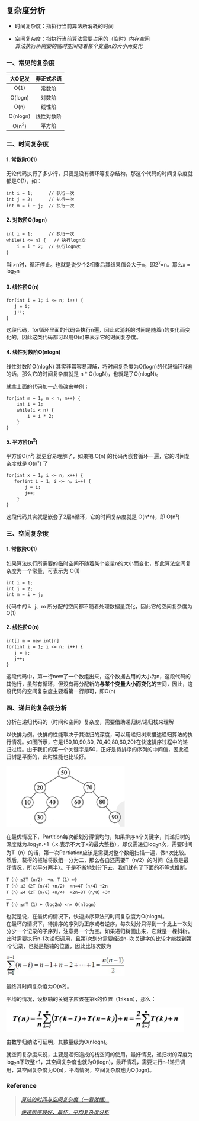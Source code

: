## 复杂度分析

- 时间复杂度：指执行当前算法所消耗的时间

- 空间复杂度：指执行当前算法需要占用的（临时）内存空间  
  *算法执行所需要的临时空间随着某个变量n的大小而变化*

### 一、常见的复杂度

| 大O记发 | 非正式术语 |
|:---:|:---:|
| O(1)   | 常数阶    |
| O(logn)| 对数阶    |
| O(n)   | 线性阶    |
| O(nlogn)| 线性对数阶|
| O(n<sup>2</sup>)| 平方阶 |

### 二、时间复杂度

#### 1. 常数阶O(1)
无论代码执行了多少行，只要是没有循环等复杂结构，那这个代码的时间复杂度就都是O(1)，如：
```
int i = 1;      // 执行一次
int j = 2;      // 执行一次
int m = i + j;  // 执行一次
```

#### 2. 对数阶O(logn)
```
int i = 1;      // 执行一次
while(i <= n) {   // 执行logn次
    i = i * 2;  // 执行logn次
}
```
当i>n时，循环停止。也就是说少个2相乘后其结果值会大于n，即2<sup>x</sup>=n。那么x = log<sub>2</sub>n

#### 3. 线性阶O(n)
```
for(int i = 1; i <= n; i++) {
   j = i;
   j++;
}
```
这段代码，for循环里面的代码会执行n遍，因此它消耗的时间是随着n的变化而变化的，因此这类代码都可以用O(n)来表示它的时间复杂度。

#### 4. 线性对数阶O(nlogn)
线性对数阶O(nlogN) 其实非常容易理解，将时间复杂度为O(logn)的代码循环N遍的话，那么它的时间复杂度就是 n * O(logN)，也就是了O(nlogN)。

就拿上面的代码加一点修改来举例：
```
for(int m = 1; m < n; m++) {
    int i = 1;
    while(i < n) {
        i = i * 2;
    }
}
```

#### 5. 平方阶(n<sup>2</sup>)
平方阶O(n²) 就更容易理解了，如果把 O(n) 的代码再嵌套循环一遍，它的时间复杂度就是 O(n²) 了
```
for(int x = 1; i <= n; x++) {
   for(int i = 1; i <= n; i++) {
       j = i;
       j++;
    }
}
```
这段代码其实就是嵌套了2层n循环，它的时间复杂度就是 O(n\*n)，即 O(n²) 

### 三、空间复杂度

#### 1. 常数阶O(1)

如果算法执行所需要的临时空间不随着某个变量n的大小而变化，即此算法空间复杂度为一个常量，可表示为 O(1)
```
int i = 1;
int j = 2;
int m = i + j;
```
代码中的 i、j、m 所分配的空间都不随着处理数据量变化，因此它的空间复杂度为O(1)

#### 2. 线性阶O(n)
```
int[] m = new int[n]
for(int i = 1; i <= n; i++) {
   j = i;
   j++;
}
```
这段代码中，第一行new了一个数组出来，这个数据占用的大小为n，这段代码的其他行，虽然有循环，但没有再分配新的**与某个变量大小而变化的**空间，因此，这段代码的空间复杂度主要看第一行即可，即O(n)

### 四、递归的复杂度分析

分析在递归代码的（时间和空间）复杂度，需要借助递归树/递归栈来理解

以快排为例。快排的性能取决于其递归的深度，可以用递归树来描述递归算法的执行情况。如图所示，它是{50,10,90,30, 70,40,80,60,20}在快速排序过程中的递归过程。由于我们的第一个关键字是50，正好是待排序的序列的中间值，因此递归树是平衡的，此时性能也比较好。

<img width="320" alt="image" src="./recursion_tree.png">

在最优情况下，Partition每次都划分得很均匀，如果排序n个关键字，其递归树的深度就为.log<sub>2</sub>n.+1（.x.表示不大于x的最大整数），即仅需递归log<sub>2</sub>n次，需要时间为T（n）的话，第一次Partiation应该是需要对整个数组扫描一遍，做n次比较。然后，获得的枢轴将数组一分为二，那么各自还需要T（n/2）的时间（注意是最好情况，所以平分两半）。于是不断地划分下去，我们就有了下面的不等式推断。

```
T（n）≤2T（n/2） +n，T（1）=0  
T（n）≤2（2T（n/4）+n/2） +n=4T（n/4）+2n  
T（n）≤4（2T（n/8）+n/4） +2n=8T（n/8）+3n  
……  
T（n）≤nT（1）+（log2n）×n= O(nlogn) 
```

也就是说，在最优的情况下，快速排序算法的时间复杂度为O(nlogn)。  
在最坏的情况下，待排序的序列为正序或者逆序，每次划分只得到一个比上一次划分少一个记录的子序列，注意另一个为空。如果递归树画出来，它就是一棵斜树。此时需要执行n‐1次递归调用，且第i次划分需要经过n‐i次关键字的比较才能找到第i个记录，也就是枢轴的位置，因此比较次数为

<img width="320" alt="image" src="./worst_complexity.jpg">

最终其时间复杂度为O(n2)。

平均的情况，设枢轴的关键字应该在第k的位置（1≤k≤n），那么：

<img width="480" alt="image" src="./mean_complexity.png">

由数学归纳法可证明，其数量级为O(nlogn)。

就空间复杂度来说，主要是递归造成的栈空间的使用，最好情况，递归树的深度为log<sub>2</sub>n下取整+1，其空间复杂度也就为O(logn)，最坏情况，需要进行n‐1递归调用，其空间复杂度为O(n)，平均情况，空间复杂度也为O(logn)。


### Reference
> [*算法的时间与空间复杂度（一看就懂*）](https://zhuanlan.zhihu.com/p/50479555)
> 
> [*快速排序最好，最坏，平均复杂度分析*](https://blog.csdn.net/weshjiness/article/details/8660583)
